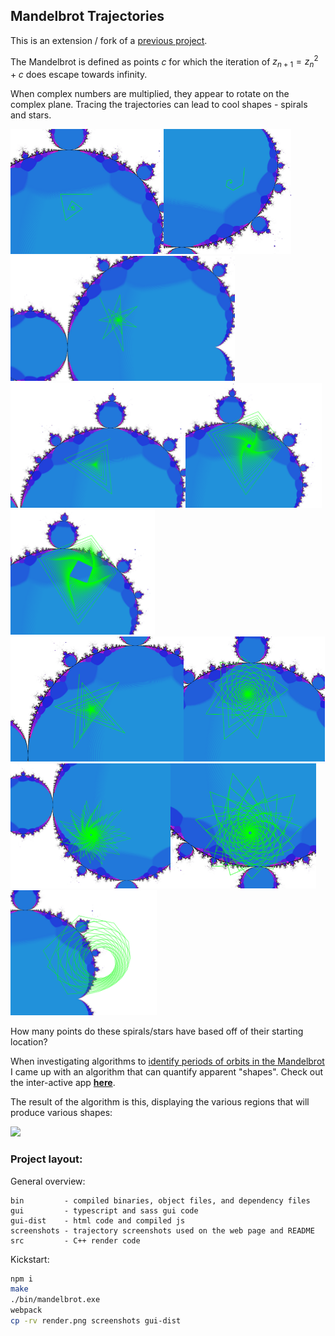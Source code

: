 ## Mandelbrot Trajectories

This is an extension / fork of a [previous project][orbits].

The Mandelbrot is defined as points $c$ for which the iteration of $z_{n+1} = z_{n}^2 + c$ does
escape towards infinity.

When complex numbers are multiplied, they appear to rotate on the complex plane. Tracing the
trajectories can lead to cool shapes - spirals and stars.

<img height="200" src="screenshots/1.png"><img height="200" src="screenshots/1 a.png"><img height="200" src="screenshots/1 b.png"><img height="200" src="screenshots/3.png"><img height="200" src="screenshots/4.png"><img height="200" src="screenshots/4 a.png"><img height="200" src="screenshots/5.png"><img height="200" src="screenshots/10.png"><img height="200" src="screenshots/12.png"><img height="200" src="screenshots/13.png"><img height="200" src="screenshots/circle.png">

How many points do these spirals/stars have based off of their starting location?

When investigating algorithms to [identify periods of orbits in the Mandelbrot][orbits] I came up
with an algorithm that can quantify apparent "shapes". Check out the inter-active app
[**here**][app].

[orbits]: https://github.com/jeremy-rifkin/mandelbrot-orbits
[app]: https://rifkin.dev/projects/mandelbrot-trajectories/

The result of the algorithm is this, displaying the various regions that will produce various
shapes:

![](gui-dist/render.png)

### Project layout:

General overview:

```
bin         - compiled binaries, object files, and dependency files
gui         - typescript and sass gui code
gui-dist    - html code and compiled js
screenshots - trajectory screenshots used on the web page and README
src         - C++ render code
```

Kickstart:

```bash
npm i
make
./bin/mandelbrot.exe
webpack
cp -rv render.png screenshots gui-dist
```
